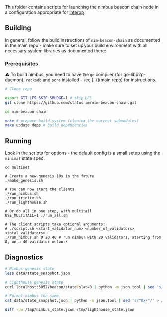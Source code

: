 This folder contains scripts for launching the nimbus beacon chain node in a configuration appropriate for [interop](https://github.com/ethereum/eth2.0-pm/tree/master/interop).

## Building

In general, follow the build instructions of `nim-beacon-chain` as documented in the main repo - make sure to set up your build environment with all necessary system libraries as documented there:

### Prerequisites

:warning: To build nimbus, you need to have the `go` compiler (for go-libp2p-daemon), `rocksdb` and `pcre` installed - see [../](main repo) for instructions.

```bash
# Clone repo

export GIT_LFS_SKIP_SMUDGE=1 # skip LFS
git clone https://github.com/status-im/nim-beacon-chain.git

cd nim-beacon-chain

make # prepare build system (cloning the correct submodules)
make update deps # build dependencies
```

## Running

Look in the scripts for options - the default config is a small setup using the `minimal` state spec.

```
cd multinet

# Create a new genesis 10s in the future
./make_genesis.sh

# You can now start the clients
./run_nimbus.sh
./run_trinity.sh
./run_lighthouse.sh

# Or do all in one step, with multitail
USE_MULTITAIL=1 ./run_all.sh

# The client scripts take optional arguments:
# ./script.sh <start_validator_num> <number_of_validators> <total_validators>
./run_nimbus.sh 0 20 40 # run nimbus with 20 validators, starting from 0, on a 40-validator network
```

## Diagnostics

```bash
# Nimbus genesis state
less data/state_snapshot.json

# Lighthouse genesis state
curl localhost:5052/beacon/state?slot=0 | python -m json.tool | sed 's/"0x/"/' > /tmp/lighthouse_state.json

# Format nimbus the same
cat data/state_snapshot.json | python -m json.tool | sed 's/"0x/"/' > /tmp/nimbus_state.json

diff -uw /tmp/nimbus_state.json /tmp/lighthouse_state.json
```
